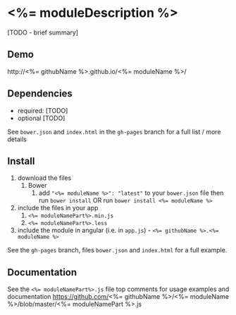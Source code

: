 # <%= moduleDescription %>

[TODO - brief summary]

## Demo
http://<%= githubName %>.github.io/<%= moduleName %>/

## Dependencies
- required:
	[TODO]
- optional
	[TODO]

See `bower.json` and `index.html` in the `gh-pages` branch for a full list / more details

## Install
1. download the files
	1. Bower
		1. add `"<%= moduleName %>": "latest"` to your `bower.json` file then run `bower install` OR run `bower install <%= moduleName %>`
2. include the files in your app
	1. `<%= moduleNamePart%>.min.js`
	2. `<%= moduleNamePart%>.less`
3. include the module in angular (i.e. in `app.js`) - `<%= githubName %>.<%= moduleName %>`

See the `gh-pages` branch, files `bower.json` and `index.html` for a full example.


## Documentation
See the `<%= moduleNamePart%>.js` file top comments for usage examples and documentation
https://github.com/<%= githubName %>/<%= moduleName %>/blob/master/<%= moduleNamePart %>.js